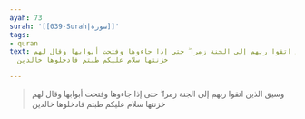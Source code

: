 ```yaml
---
ayah: 73
surah: '[[039-Surah|سورة]]'
tags:
- quran
text: وسيق الذين اتقوا ربهم إلى الجنة زمرا ۖ حتى إذا جاءوها وفتحت أبوابها وقال لهم
  خزنتها سلام عليكم طبتم فادخلوها خالدين

---
```

> وسيق الذين اتقوا ربهم إلى الجنة زمرا ۖ حتى إذا جاءوها وفتحت أبوابها وقال لهم خزنتها سلام عليكم طبتم فادخلوها خالدين
